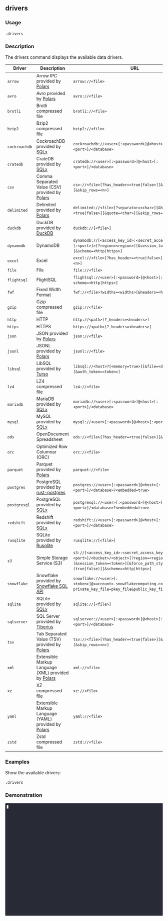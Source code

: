 ## drivers

### Usage

```text
.drivers
```

### Description

The drivers command displays the available data drivers.

| Driver        | Description                                                                                            | URL                                                                                                                                                                              |
|---------------|--------------------------------------------------------------------------------------------------------|----------------------------------------------------------------------------------------------------------------------------------------------------------------------------------|
| `arrow`       | Arrow IPC provided by [Polars](https://github.com/pola-rs/polars)                                      | `arrow://<file>`                                                                                                                                                                 |
| `avro`        | Avro provided by [Polars](https://github.com/pola-rs/polars)                                           | `avro://<file>`                                                                                                                                                                  |
| `brotli`      | Brotli compressed file                                                                                 | `brotli://<file>`                                                                                                                                                                |
| `bzip2`       | Bzip2 compressed file                                                                                  | `bzip2://<file>`                                                                                                                                                                 |
| `cockroachdb` | CockroachDB provided by [SQLx](https://github.com/launchbadge/sqlx)                                    | `cockroachdb://<user>[:<password>]@<host>[:<port>]/<database>`                                                                                                                   |
| `cratedb`     | CrateDB provided by [SQLx](https://github.com/launchbadge/sqlx)                                        | `cratedb://<user>[:<password>]@<host>[:<port>]/<database>`                                                                                                                       |
| `csv`         | Comma Separated Value (CSV) provided by [Polars](https://github.com/pola-rs/polars)                    | `csv://<file>[?has_header=<true\|false>][&quote=<char>][&skip_rows=<n>]`                                                                                                         |
| `delimited`   | Delimited provided by [Polars](https://github.com/pola-rs/polars)                                      | `delimited://<file>[?separator=<char>][&has_header=<true\|false>][&quote=<char>][&skip_rows=<n>]`                                                                                |
| `duckdb`      | DuckDB provided by [DuckDB](https://duckdb.org/)                                                       | `duckdb://[<file>]`                                                                                                                                                              |
| `dynamodb`    | DynamoDB                                                                                               | `dynamodb://[<access_key_id>:<secret_access_key>@]<host>[:<port>]>[?region=<region>][&session_token=<token>][&scheme=<http\|https>]`                                             |
| `excel`       | Excel                                                                                                  | `excel://<file>[?has_header=<true\|false>][&skip_rows=<n>]`                                                                                                                      |
| `file`        | File                                                                                                   | `file://<file>`                                                                                                                                                                  |
| `flightsql`   | FlightSQL                                                                                              | `flightsql://<user>[:<password>]@<host>[:<port>][?scheme=<http\|https>]`                                                                                                         |
| `fwf`         | Fixed Width Format                                                                                     | `fwf://<file>?widths=<widths>[&headers=<headers>]`                                                                                                                               |
| `gzip`        | Gzip compressed file                                                                                   | `gzip://<file>`                                                                                                                                                                  |
| `http`        | HTTP                                                                                                   | `http://<path>[?_headers=<headers>]`                                                                                                                                             |
| `https`       | HTTPS                                                                                                  | `https://<path>[?_headers=<headers>]`                                                                                                                                            |
| `json`        | JSON provided by [Polars](https://github.com/pola-rs/polars)                                           | `json://<file>`                                                                                                                                                                  |
| `jsonl`       | JSONL provided by [Polars](https://github.com/pola-rs/polars)                                          | `jsonl://<file>`                                                                                                                                                                 |
| `libsql`      | LibSQL provided by [Turso](https://github.com/tursodatabase/libsql)                                    | `libsql://<host>?[<memory=true>][&file=<database_file>][&auth_token=<token>]`                                                                                                    |
| `lz4`         | LZ4 compressed file                                                                                    | `lz4://<file>`                                                                                                                                                                   |
| `mariadb`     | MariaDB provided by [SQLx](https://github.com/launchbadge/sqlx)                                        | `mariadb://<user>[:<password>]@<host>[:<port>]/<database>`                                                                                                                       |
| `mysql`       | MySQL provided by [SQLx](https://github.com/launchbadge/sqlx)                                          | `mysql://<user>[:<password>]@<host>[:<port>]/<database>`                                                                                                                         |
| `ods`         | OpenDocument Spreadsheet                                                                               | `ods://<file>[?has_header=<true\|false>][&skip_rows=<n>]`                                                                                                                        |
| `orc`         | Optimized Row Columnar (ORC)                                                                           | `orc://<file>`                                                                                                                                                                   |
| `parquet`     | Parquet provided by [Polars](https://github.com/pola-rs/polars)                                        | `parquet://<file>`                                                                                                                                                               |
| `postgres`    | PostgreSQL provided by [rust-postgres](https://github.com/sfackler/rust-postgres)                      | `postgres://<user>[:<password>]@<host>[:<port>]/<database>?<embedded=true>`                                                                                                      |
| `postgresql`  | PostgreSQL provided by [SQLx](https://github.com/launchbadge/sqlx)                                     | `postgresql://<user>[:<password>]@<host>[:<port>]/<database>?<embedded=true>`                                                                                                    |
| `redshift`    | Redshift provided by [SQLx](https://github.com/launchbadge/sqlx)                                       | `redshift://<user>[:<password>]@<host>[:<port>]/<database>`                                                                                                                      |
| `rusqlite`    | SQLite provided by [Rusqlite](https://github.com/rusqlite/rusqlite?tab=readme-ov-file#rusqlite)        | `rusqlite://[<file>]`                                                                                                                                                            |
| `s3`          | Simple Storage Service (S3)                                                                            | `s3://[<access_key_id>:<secret_access_key>@]<host>[:<port>]/<bucket>/<object>[?region=<region>][&session_token=<token>][&force_path_style=(true\|false)][&scheme=<http\|https>]` |
| `snowflake`   | Snowflake provided by [Snowflake SQL API](https://docs.snowflake.com/en/developer-guide/sql-api/index) | `snowflake://<user>[:<token>]@<account>.snowflakecomputing.com/[?private_key_file=pkey_file&public_key_file=pubkey_file]`                                                        |
| `sqlite`      | SQLite provided by [SQLx](https://github.com/launchbadge/sqlx)                                         | `sqlite://[<file>]`                                                                                                                                                              |
| `sqlserver`   | SQL Server provided by [Tiberius](https://github.com/prisma/tiberius)                                  | `sqlserver://<user>[:<password>]@<host>[:<port>]/<database>`                                                                                                                     |
| `tsv`         | Tab Separated Value (TSV) provided by [Polars](https://github.com/pola-rs/polars)                      | `tsv://<file>[?has_header=<true\|false>][&quote=<char>][&skip_rows=<n>]`                                                                                                         |
| `xml`         | Extensible Markup Language (XML) provided by [Polars](https://github.com/pola-rs/polars)               | `xml://<file>`                                                                                                                                                                   |
| `xz`          | XZ compressed file                                                                                     | `xz://<file>`                                                                                                                                                                    |
| `yaml`        | Extensible Markup Language (YAML) provided by [Polars](https://github.com/pola-rs/polars)              | `yaml://<file>`                                                                                                                                                                  |
| `zstd`        | Zstd compressed file                                                                                   | `zstd://<file>`                                                                                                                                                                  |

### Examples

Show the available drivers:

```text
.drivers
```

### Demonstration

![](./demo.gif)
